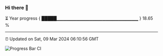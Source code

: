 ### Hi there 👋

⏳ Year progress { █████▁▁▁▁▁▁▁▁▁▁▁▁▁▁▁▁▁▁▁▁▁▁▁▁▁ } 18.65 %

---

⏰ Updated on Sat, 09 Mar 2024 06:10:56 GMT

![Progress Bar CI](https://github.com/Shyam-Makwana/GitHub-Actions-Demo/workflows/Progress%20Bar%20CI/badge.svg)
